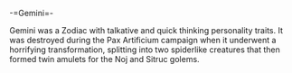 -=Gemini=-

Gemini was a Zodiac with talkative and quick thinking personality traits. It was destroyed during the Pax Artificium campaign when it underwent a horrifying transformation, splitting into two spiderlike creatures that then formed twin amulets for the Noj and Sitruc golems.
